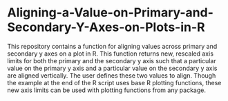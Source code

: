 # Aligning-a-Value-on-Primary-and-Secondary-Y-Axes-on-Plots-in-R

This repository contains a function for aligning values across primary and secondary y axes on a plot in R. This function returns new, rescaled axis limits for both the primary and the secondary y axis such that a particular value on the primary y axis and a particular value on the secondary y axis are aligned vertically. The user defines these two values to align. Though the example at the end of the R script uses base R plotting functions, these new axis limits can be used with plotting functions from any package.

